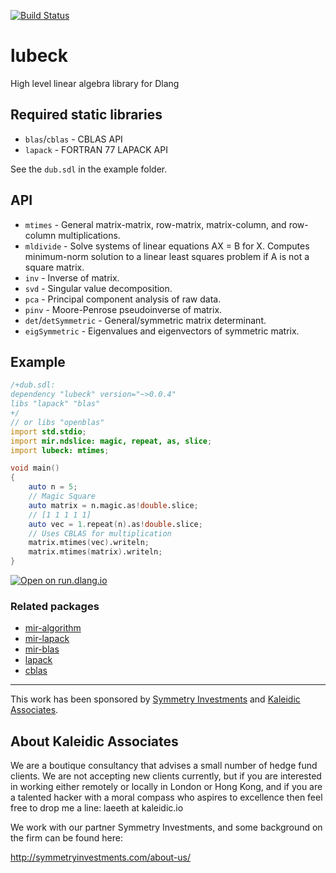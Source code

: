 [![Build Status](https://www.travis-ci.org/kaleidicassociates/lubeck.svg?branch=master)](https://www.travis-ci.org/kaleidicassociates/lubeck)

# lubeck
High level linear algebra library for Dlang

## Required static libraries
 - `blas`/`cblas` - CBLAS API
 - `lapack` - FORTRAN 77 LAPACK API

See the `dub.sdl` in the example folder.

## API
 - `mtimes` - General matrix-matrix, row-matrix, matrix-column, and row-column multiplications.
 - `mldivide` - Solve systems of linear equations AX = B for X. Computes minimum-norm solution to a linear least squares problem
if A is not a square matrix.
 - `inv` - Inverse of matrix.
 - `svd` - Singular value decomposition.
 - `pca` - Principal component analysis of raw data.
 - `pinv` - Moore-Penrose pseudoinverse of matrix.
 - `det`/`detSymmetric` - General/symmetric matrix determinant.
 - `eigSymmetric` - Eigenvalues and eigenvectors of symmetric matrix.

## Example

```d
/+dub.sdl:
dependency "lubeck" version="~>0.0.4"
libs "lapack" "blas"
+/
// or libs "openblas"
import std.stdio;
import mir.ndslice: magic, repeat, as, slice;
import lubeck: mtimes;

void main()
{
    auto n = 5;
    // Magic Square
    auto matrix = n.magic.as!double.slice;
    // [1 1 1 1 1]
    auto vec = 1.repeat(n).as!double.slice;
    // Uses CBLAS for multiplication
    matrix.mtimes(vec).writeln;
    matrix.mtimes(matrix).writeln;
}
```

[![Open on run.dlang.io](https://img.shields.io/badge/run.dlang.io-open-blue.svg)](https://run.dlang.io/is/vzhvo5)

### Related packages
 - [mir-algorithm](https://github.com/libmir/mir-algorithm)
 - [mir-lapack](https://github.com/libmir/mir-lapack)
 - [mir-blas](https://github.com/libmir/mir-blas)
 - [lapack](https://github.com/libmir/lapack)
 - [cblas](https://github.com/DlangScience/cblas)

---------------

This work has been sponsored by [Symmetry Investments](http://symmetryinvestments.com) and [Kaleidic Associates](https://github.com/kaleidicassociates).


About Kaleidic Associates
-------------------------
We are a boutique consultancy that advises a small number of hedge fund clients.  We are
not accepting new clients currently, but if you are interested in working either remotely
or locally in London or Hong Kong, and if you are a talented hacker with a moral compass
who aspires to excellence then feel free to drop me a line: laeeth at kaleidic.io

We work with our partner Symmetry Investments, and some background on the firm can be
found here:

http://symmetryinvestments.com/about-us/
